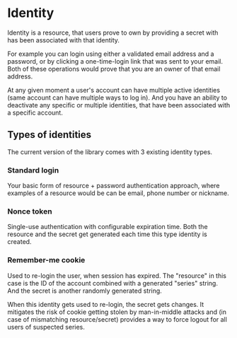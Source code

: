 # Identity

Identity is a resource, that users prove to own by providing a secret with has been associated with that identity.

For example you can login using either a validated email address and a password, or by clicking a one-time-login link that was sent to your email. Both of these operations would prove that you are an owner of that email address.

At any given moment a user's account can have multiple active identities (same account can have multiple ways to log in). And you have an ability to deactivate any specific or multiple identities, that have been associated with a specific account.

## Types of identities

The current version of the library comes with 3 existing identity types.

### Standard login

Your basic form of resource + password authentication approach, where examples of a resource would be can be email, phone number or nickname.

### Nonce token

Single-use authentication with configurable expiration time. Both the resource and the secret get generated each time this type identity is created.

### Remember-me cookie

Used to re-login the user, when session has expired. The "resource" in this case is the ID of the account combined with a generated "series" string. And the secret is another randomly generated string.

When this identity gets used to re-login, the secret gets changes. It mitigates the risk of cookie getting stolen by man-in-middle attacks and (in case of mismatching resource/secret) provides a way to force logout for all users of suspected series.
